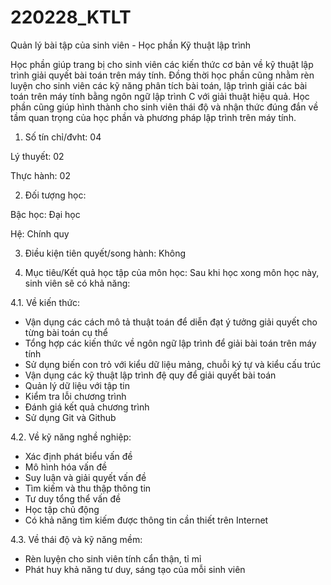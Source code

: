 # 220228_KTLT
Quản lý bài tập của sinh viên - Học phần Kỹ thuật lập trình

Học phần giúp trang bị cho sinh viên các kiến thức cơ bản về kỹ thuật lập trình giải quyết bài toán trên máy tính. Đồng thời học phần cũng nhằm rèn luyện cho sinh viên các kỹ năng phân tích bài toán, lập trình giải các bài toán trên máy tính bằng ngôn ngữ lập trình C với giải thuật hiệu quả. Học phần cũng giúp hình thành cho sinh viên thái độ và nhận thức đúng đắn về tầm quan trọng của học phần và phương pháp lập trình trên máy tính.

1. Số tín chỉ/đvht: 04

Lý thuyết: 02

Thực hành: 02

2. Đối tượng học:

Bậc học: Đại học        

Hệ: Chính quy

3. Điều kiện tiên quyết/song hành:  Không

4. Mục tiêu/Kết quả học tập của môn học: Sau khi học xong môn học này, sinh viên sẽ có khả năng:

4.1. Về kiến thức:
- Vận dụng các cách mô tả thuật toán để diễn đạt ý tưởng giải quyết cho từng bài toán cụ thể
- Tổng hợp các kiến thức về ngôn ngữ lập trình để giải bài toán trên máy tính
- Sử dụng biến con trỏ với kiểu dữ liệu mảng, chuỗi ký tự và kiểu cấu trúc
- Vận dụng các kỹ thuật lập trình đệ quy để giải quyết bài toán
- Quản lý dữ liệu với tập tin
- Kiểm tra lỗi chương trình
- Đánh giá kết quả chương trình
- Sử dụng Git và Github

4.2. Về kỹ năng nghề nghiệp:
- Xác định phát biểu vấn đề
- Mô hình hóa vấn đề
- Suy luận và giải quyết vấn đề
- Tìm kiếm và thu thập thông tin
-  Tư duy tổng thể vấn đề
-  Học tập chủ động
- Có khả năng tìm kiếm được thông tin cần thiết trên Internet

4.3. Về thái độ và kỹ năng mềm:
- Rèn luyện cho sinh viên tính cẩn thận, tỉ mỉ
- Phát huy khả năng tư duy, sáng tạo của mỗi sinh viên
